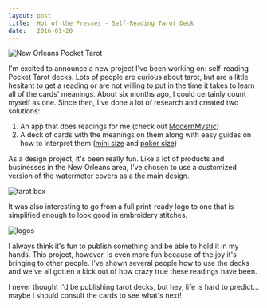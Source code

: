 ```yaml
---
layout: post
title:  Hot of the Presses - Self-Reading Tarot Deck
date:   2016-01-20
---
```


<img src="{{ site.url }}/img/posts/tarot.jpg" alt="New Orleans Pocket Tarot" />

I'm excited to announce a new project I've been working on: self-reading Pocket Tarot decks. Lots of people are curious about tarot, but are a little hesitant to get a reading or are not willing to put in the time it takes to learn all of the cards' meanings. About six months ago, I could certainly count myself as one. Since then, I've done a lot of research and created two solutions:

1. An app that does readings for me (check out [ModernMystic](http://modernmystic.herokuapp.com))
2. A deck of cards with the meanings on them along with easy guides on how to interpret them ([mini size](https://www.thegamecrafter.com/games/permalink/3F85D2C8-BBFC-11E5-9AE3-7AAFB234A805) and [poker size](https://www.thegamecrafter.com/games/permalink/5C7EA4C4-BC8B-11E5-BF4C-A4D1B234A805))

As a design project, it's been really fun. Like a lot of products and businesses in the New Orleans area, I've chosen to use a customized version of the watermeter covers as a the main design.

<img src="{{ site.url }}/img/posts/tarot-tuck-front-rear.jpg" alt="tarot box" />

It was also interesting to go from a full print-ready logo to one that is simplified enough to look good in embroidery stitches.

<img src="{{ site.url }}/img/posts/pocket-tarot-logos.png" alt="logos" />

I always think it's fun to publish something and be able to hold it in my hands. This project, however, is even more fun because of the joy it's bringing to other people. I've shown several people how to use the decks and we've all gotten a kick out of how crazy true these readings have been.

I never thought I'd be publishing tarot decks, but hey, life is hard to predict... maybe I should consult the cards to see what's next!
